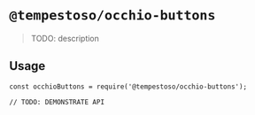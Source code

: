 # `@tempestoso/occhio-buttons`

> TODO: description

## Usage

```
const occhioButtons = require('@tempestoso/occhio-buttons');

// TODO: DEMONSTRATE API
```
